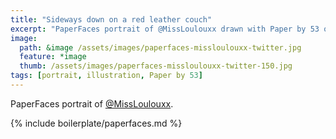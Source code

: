 ```yaml
---
title: "Sideways down on a red leather couch"
excerpt: "PaperFaces portrait of @MissLoulouxx drawn with Paper by 53 on an iPad."
image: 
  path: &image /assets/images/paperfaces-missloulouxx-twitter.jpg 
  feature: *image
  thumb: /assets/images/paperfaces-missloulouxx-twitter-150.jpg
tags: [portrait, illustration, Paper by 53]
---
```


PaperFaces portrait of [@MissLoulouxx](http://twitter.com/MissLoulouxx).

{% include boilerplate/paperfaces.md %}
